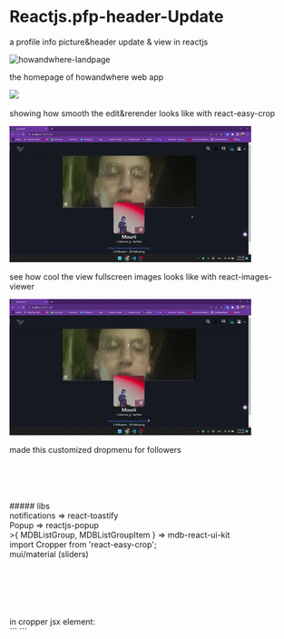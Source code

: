 # Reactjs.pfp-header-Update
a profile info picture&amp;header update &amp; view in reactjs

![howandwhere-landpage](https://github.com/Ebrahim-Ramadan/Reactjs.pfp-header-Update/assets/65041082/d3e76a9f-0b9b-4fd4-be47-4fe2707236ac)

the homepage of howandwhere web app




![](https://github.com/Ebrahim-Ramadan/Reactjs.pfp-header-Update/blob/main/howandwhere-progress/github-profileUpdate01%20-%20edit.gif)

showing how smooth the edit&rerender looks like with react-easy-crop




![](https://github.com/Ebrahim-Ramadan/Reactjs.pfp-header-Update/blob/main/howandwhere-progress/github-profileUdate03%20-view.gif)

see how cool the view fullscreen images looks like with react-images-viewer




![](https://github.com/Ebrahim-Ramadan/Reactjs.pfp-header-Update/blob/main/howandwhere-progress/github-profileUpdate02%20-%20followerdropmenu.gif)

made this customized dropmenu for followers

<br>
<br>
<br>
<br>
##### libs
<br>
notifications => react-toastify<br>
Popup => reactjs-popup <br>
>{ MDBListGroup, MDBListGroupItem } => mdb-react-ui-kit <br>
import Cropper from 'react-easy-crop'; <br>
mui/material (sliders)<br>
<br>
<br>
<br>
<br>
<br>
<br>
in cropper jsx element: <br>
```
<Cropper
            image={selectedImage}
            crop={crop}
            zoom={zoom}
            aspect={5 /2}
            onCropChange={setCrop}
            onCropComplete={onCropComplete}
            onZoomChange={setZoom}
            restrictPosition={false}
          />
```
<br>
